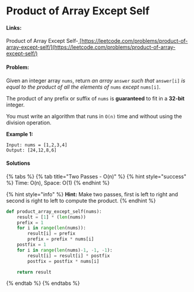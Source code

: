 # Product of Array Except Self

#### Links:

Product of Array Except Self-[ ](https://leetcode.com/problems/contains-duplicate/)[https://leetcode.com/problems/product-of-array-except-self/](https://leetcode.com/problems/product-of-array-except-self/)

#### Problem:

Given an integer array `nums`, return _an array_ `answer` _such that_ `answer[i]` _is equal to the product of all the elements of_ `nums` _except_ `nums[i]`.

The product of any prefix or suffix of `nums` is **guaranteed** to fit in a **32-bit** integer.

You must write an algorithm that runs in `O(n)` time and without using the division operation.

**Example 1:**

```
Input: nums = [1,2,3,4]
Output: [24,12,8,6]
```

#### Solutions

{% tabs %}
{% tab title="Two Passes - O(n)" %}
{% hint style="success" %}
Time: O(n), Space: O(1)
{% endhint %}

{% hint style="info" %}
**Hint:** Make two passes, first is left to right and second is right to left to compute the product.
{% endhint %}

```python
def product_array_except_self(nums):
    result = [1] * (len(nums))
    prefix = 1
    for i in range(len(nums)):
        result[i] = prefix
        prefix = prefix * nums[i]
    postfix = 1
    for i in range(len(nums)-1, -1, -1):
        result[i] = result[i] * postfix
        postfix = postfix * nums[i]

    return result
```
{% endtab %}
{% endtabs %}

